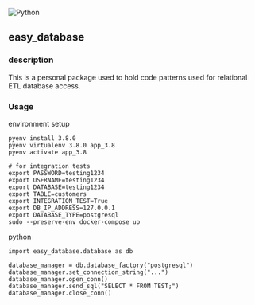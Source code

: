 ![Python](https://github.com/bclipp/easy_database/workflows/Python/badge.svg)

## easy_database

### description
This is a personal package used to hold code patterns used for relational ETL database access.

### Usage

environment setup
```
pyenv install 3.8.0
pyenv virtualenv 3.8.0 app_3.8
pyenv activate app_3.8

# for integration tests
export PASSWORD=testing1234
export USERNAME=testing1234
export DATABASE=testing1234
export TABLE=customers
export INTEGRATION_TEST=True
export DB_IP_ADDRESS=127.0.0.1
export DATABASE_TYPE=postgresql
sudo --preserve-env docker-compose up
```

python 
```
import easy_database.database as db

database_manager = db.database_factory("postgresql")
database_manager.set_connection_string("...")
database_manager.open_conn()
database_manager.send_sql("SELECT * FROM TEST;")
database_manager.close_conn()
```
